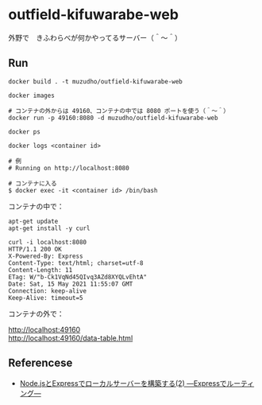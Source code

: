 # outfield-kifuwarabe-web

外野で　きふわらべが何かやってるサーバー（＾～＾）  

## Run

```shell
docker build . -t muzudho/outfield-kifuwarabe-web

docker images

# コンテナの外からは 49160、コンテナの中では 8080 ポートを使う（＾～＾）
docker run -p 49160:8080 -d muzudho/outfield-kifuwarabe-web

docker ps

docker logs <container id>

# 例
# Running on http://localhost:8080

# コンテナに入る
$ docker exec -it <container id> /bin/bash
```

コンテナの中で：  

```shell
apt-get update
apt-get install -y curl

curl -i localhost:8080
HTTP/1.1 200 OK
X-Powered-By: Express
Content-Type: text/html; charset=utf-8
Content-Length: 11
ETag: W/"b-Ck1VqNd45QIvq3AZd8XYQLvEhtA"
Date: Sat, 15 May 2021 11:55:07 GMT
Connection: keep-alive
Keep-Alive: timeout=5
```

コンテナの外で：  

[http://localhost:49160](http://localhost:49160)  
[http://localhost:49160/data-table.html](http://localhost:49160/data-table.html)  

## Referencese

* [Node.jsとExpressでローカルサーバーを構築する(2) ―Expressでルーティング―](https://qiita.com/koedamon/items/fb85c3eb32e7838f9d7c)
